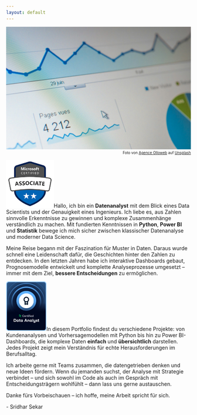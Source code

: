 ```yaml
---
layout: default
---
```


<img class="article-img" src="/assets/img/background_2.jpg" alt="Main Picture">
<p style="font-size: 10px; text-align: right; margin-top: 0px;">Foto von <a href="https://unsplash.com/@olloweb?utm_content=creditCopyText&utm_medium=referral&utm_source=unsplash">Agence Olloweb</a> auf <a href="https://unsplash.com/photos/a-close-up-of-a-computer-screen-with-a-graph-on-it-qfp4-Ud6Fyg?utm_content=creditCopyText&utm_medium=referral&utm_source=unsplash">Unsplash</a></p>
      

<p><img src="/assets/img/bi_badge.png" alt="Power BI Badge" width="130" class="inline-image">Hallo, ich bin ein <strong>Datenanalyst</strong> mit dem Blick eines Data Scientists und der Genauigkeit eines Ingenieurs. Ich liebe es, aus Zahlen sinnvolle Erkenntnisse zu gewinnen und komplexe Zusammenhänge verständlich zu machen. Mit fundierten Kenntnissen in <strong>Python</strong>, <strong>Power BI</strong> und <strong>Statistik</strong> bewege ich mich sicher zwischen klassischer Datenanalyse und moderner Data Science.</p>

Meine Reise begann mit der Faszination für Muster in Daten. Daraus wurde schnell eine Leidenschaft dafür, die Geschichten hinter den Zahlen zu entdecken. In den letzten Jahren habe ich interaktive Dashboards gebaut, Prognosemodelle entwickelt und komplette Analyseprozesse umgesetzt – immer mit dem Ziel, <strong>bessere Entscheidungen</strong> zu ermöglichen.

<p><img src="/assets/img/da_badge.png" alt="Data Analyst Badge" width="110" class="inline-image">In diesem Portfolio findest du verschiedene Projekte: von Kundenanalysen und Vorhersagemodellen mit Python bis hin zu Power BI-Dashboards, die komplexe Daten <strong>einfach</strong> und <strong>übersichtlich</strong> darstellen. Jedes Projekt zeigt mein Verständnis für echte Herausforderungen im Berufsalltag.</p>

Ich arbeite gerne mit Teams zusammen, die datengetrieben denken und neue Ideen fördern. Wenn du jemanden suchst, der Analyse mit Strategie verbindet – und sich sowohl im Code als auch im Gespräch mit Entscheidungsträgern wohlfühlt – dann lass uns gerne austauschen.

Danke fürs Vorbeischauen – ich hoffe, meine Arbeit spricht für sich.

<p>- Sridhar Sekar</p>
